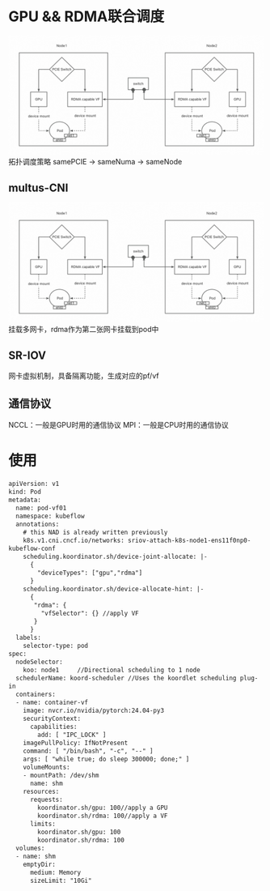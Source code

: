 # GPU && RDMA联合调度
![device-topology-and-network-communication](./images/device-topology-and-network-communication.jpg)
拓扑调度策略
samePCIE -> sameNuma -> sameNode

## multus-CNI
![device-topology-and-network-communication](./images/device-topology-and-network-communication.jpg)
挂载多网卡，rdma作为第二张网卡挂载到pod中

## SR-IOV
网卡虚拟机制，具备隔离功能，生成对应的pf/vf

## 通信协议
NCCL：一般是GPU时用的通信协议
MPI：一般是CPU时用的通信协议


# 使用
```
apiVersion: v1
kind: Pod
metadata:
  name: pod-vf01
  namespace: kubeflow
  annotations:
    # this NAD is already written previously
    k8s.v1.cni.cncf.io/networks: sriov-attach-k8s-node1-ens11f0np0-kubeflow-conf
    scheduling.koordinator.sh/device-joint-allocate: |-
      {
        "deviceTypes": ["gpu","rdma"]
      }
    scheduling.koordinator.sh/device-allocate-hint: |-
      {
       "rdma": {
         "vfSelector": {} //apply VF
       }
      }
  labels:
    selector-type: pod
spec:
  nodeSelector:
    koo: node1     //Directional scheduling to 1 node
  schedulerName: koord-scheduler //Uses the koordlet scheduling plug-in
  containers:
  - name: container-vf
    image: nvcr.io/nvidia/pytorch:24.04-py3
    securityContext:
      capabilities:
        add: [ "IPC_LOCK" ]
    imagePullPolicy: IfNotPresent
    command: [ "/bin/bash", "-c", "--" ]
    args: [ "while true; do sleep 300000; done;" ]
    volumeMounts:
    - mountPath: /dev/shm
      name: shm
    resources:
      requests:
        koordinator.sh/gpu: 100//apply a GPU
        koordinator.sh/rdma: 100//apply a VF
      limits:
        koordinator.sh/gpu: 100
        koordinator.sh/rdma: 100
  volumes:
  - name: shm
    emptyDir:
      medium: Memory
      sizeLimit: "10Gi"
```

